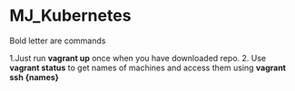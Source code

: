 # MJ_Kubernetes
Bold letter are commands

1.Just run **vagrant up** once when you have downloaded repo.
2. Use **vagrant status** to get names of machines and access them using **vagrant ssh {names}**
